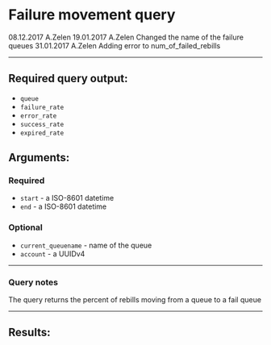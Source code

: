 # Failure movement query

08.12.2017 A.Zelen
19.01.2017 A.Zelen Changed the name of the failure queues
31.01.2017 A.Zelen Adding error to num_of_failed_rebills
____

## Required query output:

* `queue`
* `failure_rate`
* `error_rate`
* `success_rate`
* `expired_rate`

## Arguments:

### Required
* `start` - a ISO-8601 datetime
* `end` - a ISO-8601 datetime

### Optional
* `current_queuename` - name of the queue
* `account` - a UUIDv4

---
### Query notes

The query returns the percent of rebills moving from a queue to a fail queue


---
## Results:

```
```
